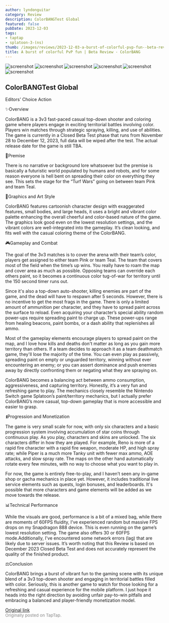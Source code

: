 ```yaml
---
author: lyndonguitar
category: Review
description: ColorBANGTest Global
featured: false
pubDate: 2023-12-03
tags:
- taptap
- splatoon-3-(ns)
thumb: /images/reviews/2023-12-03-a-burst-of-colorful-pvp-fun--beta-review---colorbang-0.avif
title: A burst of colorful PvP fun | Beta Review - ColorBANG
---
```


<div class="gallery">
  <img src="/images/reviews/2023-12-03-a-burst-of-colorful-pvp-fun--beta-review---colorbang-0.avif" alt="screenshot" />
  <img src="/images/reviews/2023-12-03-a-burst-of-colorful-pvp-fun--beta-review---colorbang-1.avif" alt="screenshot" />
  <img src="/images/reviews/2023-12-03-a-burst-of-colorful-pvp-fun--beta-review---colorbang-2.avif" alt="screenshot" />
  <img src="/images/reviews/2023-12-03-a-burst-of-colorful-pvp-fun--beta-review---colorbang-3.avif" alt="screenshot" />
  <img src="/images/reviews/2023-12-03-a-burst-of-colorful-pvp-fun--beta-review---colorbang-4.avif" alt="screenshot" />
  <img src="/images/reviews/2023-12-03-a-burst-of-colorful-pvp-fun--beta-review---colorbang-5.avif" alt="screenshot" />
</div>

ColorBANGTest Global
--
Editors' Choice
Action

✨Overview

ColorBANG is a 3v3 fast-paced casual top-down shooter and coloring game where players engage in exciting territorial battles involving color. Players win matches through strategic spraying, killing, and use of abilities. The game is currently in a Closed Beta Test phase that runs from November 28 to December 12, 2023, full data will be wiped after the test. The actual release date for the game is still TBA.

📖Premise

There is no narrative or background lore whatsoever but the premise is basically a futuristic world populated by humans and robots, and for some reason everyone is hell bent on spreading their color on everything they see. This sets the stage for the “Turf Wars” going on between team Pink and team Teal.

🎨Graphics and Art Style

ColorBANG features cartoonish character design with exaggerated features, small bodies, and large heads, it uses a bright and vibrant color palette enhancing the overall cheerful and color-based nature of the game. The graphics look good even on the lowest resolution settings, and the vibrant colors are well-integrated into the gameplay. It’s clean looking, and fits well with the casual coloring theme of the ColorBANG.

🎮Gameplay and Combat

The goal of the 3v3 matches is to cover the arena with their team’s color, players get assigned to either team Pink or team Teal. The team that covers most of the field when the time’s up wins. You really have to roam the map and cover area as much as possible. Opposing teams can override each others paint, so it becomes a continuous color tug-of-war for territory until the 150 second timer runs out.

Since it's also a top-down auto-shooter, killing enemies are part of the game, and the dead will have to respawn after 5 seconds. However, there is no incentive to get the most frags in the game. There is only a limited amount of ammunition per character, and they have to spread paint across the surface to reload. Even acquiring your character’s special ability random power-ups require spreading paint to charge up. These power-ups range from healing beacons, paint bombs, or a dash ability that replenishes all ammo.

Most of the gameplay elements encourage players to spread paint on the map, and I love how kills and deaths don't matter as long as you gain more territory than others. If a team decides to approach it as a team deathmatch game, they'll lose the majority of the time. You can even play as passively, spreading paint on empty or unguarded territory, winning without ever encountering an enemy; or you can assert dominance and push enemies away by directly confronting them or negating what they are spraying on.

ColorBANG becomes a balancing act between ammo consumption, aggressiveness, and capturing territory. Honestly, it’s a very fun and refreshing game to play. The mechanics closely resemble the Nintendo Switch game Splatoon’s paint/territory mechanics, but I actually prefer ColorBANG’s more casual, top-down gameplay that is more accessible and easier to grasp.

⏫Progression and Monetization

The game is very small scale for now, with only six characters and a basic progression system involving accumulation of star coins through continuous play. As you play, characters and skins are unlocked. The six characters differ in how they are played. For example, Reno is more of a rapid fire character with a rapid fire weapon, moderate HP, and high spray rate; while Piper is a much more Tanky unit with fewer max ammo, AOE attacks, and slow spray rate. The maps on the other hand automatically rotate every few minutes, with no way to choose what you want to play in.

For now, the game is entirely free-to-play, and I haven’t seen any in-game shop or gacha mechanics in place yet. However, it includes traditional live service elements such as quests, login bonuses, and leaderboards. It's possible that more characters and game elements will be added as we move towards the release.

📊Technical Performance

While the visuals are good, performance is a bit of a mixed bag, while there are moments of 60FPS fluidity, I’ve experienced random but massive FPS drops on my Snapdragon 888 device. This is even running on the game’s lowest resolution setting. The game also offers 30 or 60FPS mode.Additionally, I've encountered some network errors (lag) that are likely due to server issues. It’s worth noting that this Review is based on December 2023 Closed Beta Test and does not accurately represent the quality of the finished product.

⚖️Conclusion

ColorBANG brings a burst of vibrant fun to the gaming scene with its unique blend of a 3v3 top-down shooter and engaging in territorial battles filled with color. Seriously, this is another game to watch for those looking for a refreshing and casual experience for the mobile platform. I just hope it heads into the right direction by avoiding unfair pay-to-win pitfalls and embracing a balanced and player-friendly monetization model.

[Original link](https://www.taptap.io/post/6620927)<br><span style="font-size: 0.95em; color: #888;">Originally posted on TapTap.</span>